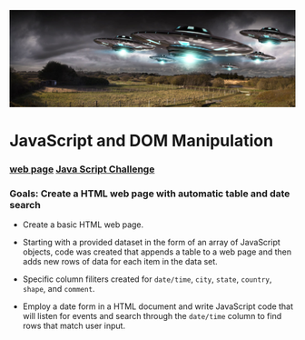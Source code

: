 ![invasion.png](figures/invasion.png)
# JavaScript and DOM Manipulation


### <b><u>web page</u></b>  [Java Script Challenge]( https://phoogestraat.github.io/javascript-challenge//)

### Goals: Create a HTML web page with automatic table and date search

* Create a basic HTML web page.

* Starting with a provided dataset in the form of an array of JavaScript objects, code was created that appends a table to a web page and then adds new rows of data for each item in the data set.

* Specific column filiters created for `date/time`, `city`, `state`, `country`, `shape`, and `comment`.

* Employ a date form in a  HTML document and write JavaScript code that will listen for events and search through the `date/time` column to find rows that match user input.


